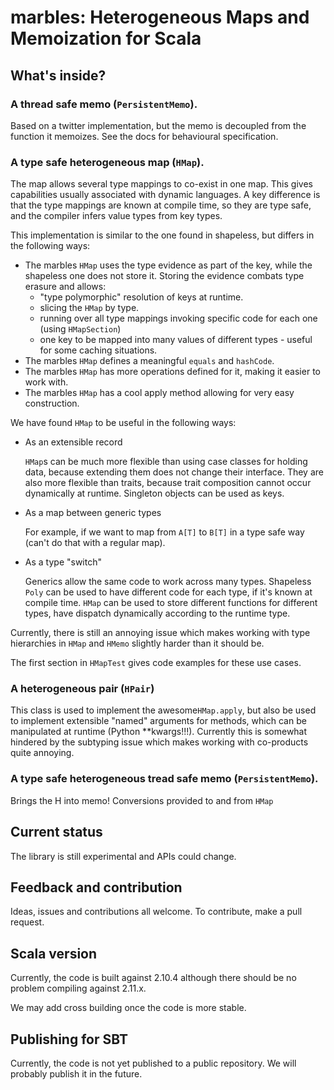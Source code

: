 # marbles: Heterogeneous Maps and Memoization for Scala

## What's inside?

### A thread safe memo (`PersistentMemo`).

Based on a twitter implementation, but the memo is decoupled from the function it memoizes.
See the docs for behavioural specification.

### A type safe heterogeneous map (`HMap`).

The map allows several type mappings to co-exist in one map.
This gives capabilities usually associated with dynamic languages.
A key difference is that the type mappings are known at compile time, so they are type safe, and
the compiler infers value types from key types.

This implementation is similar to the one found in shapeless, but differs in the following ways:

- The marbles `HMap` uses the type evidence as part of the key,
while the shapeless one does not store it. Storing the evidence combats type erasure and allows:
    - "type polymorphic" resolution of keys at runtime.
    - slicing the `HMap` by type.
    - running over all type mappings invoking specific code for each one (using `HMapSection`)
    - one key to be mapped into many values of different types - useful for some caching situations.
- The marbles `HMap` defines a meaningful `equals` and `hashCode`.
- The marbles `HMap` has more operations defined for it, making it easier to work with.
- The marbles `HMap` has a cool apply method allowing for very easy construction.

We have found `HMap` to be useful in the following ways:

- As an extensible record

    `HMap`s can be much more flexible than using case classes for holding data,
    because extending them does not change their interface.
    They are also more flexible than traits,
    because trait composition cannot occur dynamically at runtime.
    Singleton objects can be used as keys.

- As a map between generic types

    For example, if we want to map from `A[T]` to `B[T]` in a type safe way
    (can't do that with a regular map).

- As a type "switch"

    Generics allow the same code to work across many types.
    Shapeless `Poly` can be used to have different code for each type,
    if it's known at compile time.
    `HMap` can be used to store different functions for different types, have dispatch
    dynamically according to the runtime type.

Currently, there is still an annoying issue which makes working with type hierarchies in `HMap`
and `HMemo` slightly harder than it should be.

The first section in `HMapTest` gives code examples for these use cases.

### A heterogeneous pair (`HPair`)

This class is used to implement the awesome`HMap.apply`, but also be used to implement
extensible "named" arguments for methods, which can be manipulated at runtime (Python \**kwargs!!!).
Currently this is somewhat hindered by the subtyping issue which makes working with co-products
quite annoying.

### A type safe heterogeneous tread safe memo (`PersistentMemo`).

Brings the H into memo! Conversions provided to and from `HMap`


## Current status

The library is still experimental and APIs could change.

## Feedback and contribution

Ideas, issues and contributions all welcome. To contribute, make a pull request.

## Scala version

Currently, the code is built against 2.10.4 although there should be no problem compiling against
2.11.x.

We may add cross building once the code is more stable.

## Publishing for SBT

Currently, the code is not yet published to a public repository.
We will probably publish it in the future.
